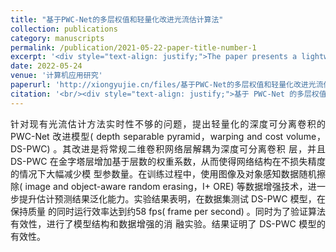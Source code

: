 ```yaml
---
title: "基于PWC-Net的多层权值和轻量化改进光流估计算法"
collection: publications
category: manuscripts
permalink: /publication/2021-05-22-paper-title-number-1
excerpt: '<div style="text-align: justify;">The paper presents a lightweight DS - PWC model based on PWC - Net for optical flow estimation. It uses deep - separable convolutions and data enhancement, achieving 58 fps with good quality and validating its effectiveness.</div>'
date: 2022-05-24
venue: '计算机应用研究'
paperurl: 'http://xiongyujie.cn/files/基于PWC-Net的多层权值和轻量化改进光流估计算法_胡毅轩.pdf'
citation: '<br/><div style="text-align: justify;">基于 PWC-Net 的多层权值和轻量化改进光流估计算法, 胡毅轩，吴飞*，熊玉洁, 《计算机应用研究》，2022，39 (1): 291-295</div>'
---
```


<div style="text-align: justify;">针对现有光流估计方法实时性不够的问题，提出轻量化的深度可分离卷积的 PWC-Net 改进模型( depth separable pyramid，warping and cost volume，DS-PWC) 。其改进是将常规二维卷积网络层解耦为深度可分离卷积 层，并且 DS-PWC 在金字塔层增加基于层数的权重系数，从而使得网络结构在不损失精度的情况下大幅减少模 型参数量。在训练过程中，使用图像及对象感知数据随机擦除( image and object-aware random erasing，I+ ORE) 等数据增强技术，进一步提升估计预测结果泛化能力。实验结果表明，在数据集测试 DS-PWC 模型，在保持质量 的同时运行效率达到约58 fps( frame per second) 。同时为了验证算法有效性，进行了模型结构和数据增强的消 融实验。结果证明了 DS-PWC 模型的有效性。</div>

<br/>
